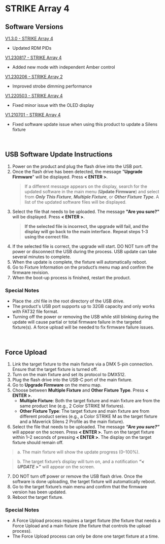 # STRIKE Array 4

## Software Versions

[V1.3.0 - STRIKE Array 4](https://github.com/Chauvet-Pro/STRIKEARRAY4/blob/9b9414826181d906f6f1e9ef015414c9085775e9/firmware/V1.3.0.zip)
- Updated RDM PIDs

[V1.230817 - STRIKE Array 4](https://github.com/Chauvet-Pro/STRIKEARRAY4/blob/530504b5f6ed605ca838d42ce3b3db7e4ef55fb4/firmware/V1.230817.zip)
- Added new mode with independent Amber control

[V1.230206 - STRIKE Array 2](https://github.com/Chauvet-Pro/STRIKEARRAY4/blob/530504b5f6ed605ca838d42ce3b3db7e4ef55fb4/firmware/V1.230206.zip)
- Improved strobe dimming performance

[V1.220503 - STRIKE Array 4](https://github.com/Chauvet-Pro/STRIKEARRAY4/blob/530504b5f6ed605ca838d42ce3b3db7e4ef55fb4/firmware/V1.220523.zip)
- Fixed minor issue with the OLED display

[V1.210701 - STRIKE Array 4](https://github.com/Chauvet-Pro/STRIKEARRAY4/blob/530504b5f6ed605ca838d42ce3b3db7e4ef55fb4/firmware/V1.210701.zip)
- Fixed software update issue when using this product to update a Silens fixture

&nbsp;

## USB Software Update Instructions

1. Power on the product and plug the flash drive into the USB port.
2. Once the flash drive has been detected, the message "**Upgrade Firmware**" will be displayed. Press **< ENTER >**.
   >If a different message appears on the display, search for the updated software in the main menu (**Update Firmware**) and select from ***Only This Fixture***, ***Multiple Fixture***, or ***Other Fixture Type***. A list of the updated software files will be displayed.
3. Select the file that needs to be uploaded. The message **"Are you sure?"** will be displayed. Press **< ENTER >**.
   >**If the selected file is incorrect, the upgrade will fail, and the display will go back to the main interface.**
   >**Repeat steps 1-3 using the correct file**.
4. If the selected file is correct, the upgrade will start. DO NOT turn off the power or disconnect the USB during the process. USB update can take several minutes to complete.
5. When the update is complete, the fixture will automatically reboot.
6. Go to Fixture Information on the product’s menu map and confirm the firmware revision.
7. When the boot-up process is finished, restart the product.

### Special Notes
* Place the .chl file in the root directory of the USB drive.
* The product's USB port supports up to 32GB capacity and only works with FAT32 file format.
* Turning off the power or removing the USB while still blinking during the update will cause partial or total firmware failure in the targeted fixture(s). A force upload will be needed to fix firmware failure issues.


&nbsp;  

## Force Upload

1.	Link the target fixture to the main fixture via a DMX 5-pin connection. Ensure that the target fixture is turned off.
2.	Turn on the main fixture and set its protocol to DMX512.
3.	Plug the flash drive into the USB-C port of the main fixture.
4.	Go to **Upgrade Firmware** on the menu map.
5.	Choose between **Multiple Fixture** and **Other Fixture Type**. Press **< ENTER >**.
      * **Multiple Fixture**: Both the target fixture and main fixture are from the same product line (e.g., 2 Color STRIKE M fixtures).
      * **Other Fixture Type**: The target fixture and main fixture are from different product series (e.g., a Color STRIKE M as the target fixture and a Maverick Silens 2 Profile as the main fixture).
6.	Select the file that needs to be uploaded. The message ***“Are you sure?”*** will appear on the screen. Press **< ENTER >**. Turn on the target fixture within 1–2 seconds of pressing **< ENTER >**. The display on the target fixture should remain off.
   >a. The main fixture will show the update progress (0–100%).

   >b. The target fixture’s display will turn on, and a notification ***“< UPDATE >”*** will appear on the screen.
7.	DO NOT turn off power or remove the USB flash drive. Once the software is done uploading, the target fixture will automatically reboot.
8.	Go to the target fixture’s main menu and confirm that the firmware version has been updated.
9.	Reboot the target fixture.

### Special Notes
* A Force Upload process requires a target fixture (the fixture that needs a Force Upload and a main fixture (the fixture that controls the upload process).
* The Force Upload process can only be done one target fixture at a time.

